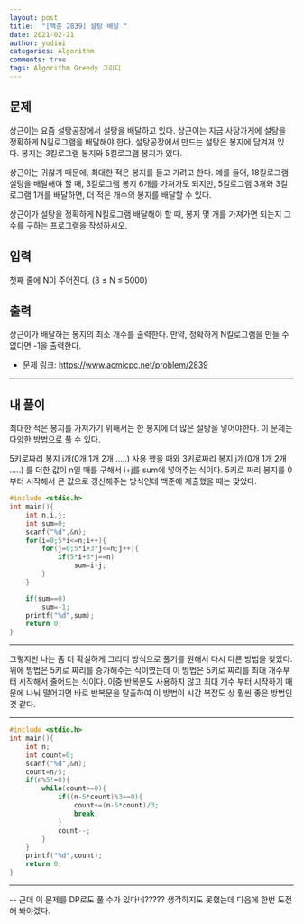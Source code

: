 ```yaml
---
layout: post
title:  "[백준 2839] 설탕 배달 "
date: 2021-02-21
author: yudini
categories: Algorithm
comments: true
tags: Algorithm Greedy 그리디 
---
```


## 문제

상근이는 요즘 설탕공장에서 설탕을 배달하고 있다. 상근이는 지금 사탕가게에 설탕을 정확하게 N킬로그램을 배달해야 한다. 설탕공장에서 만드는 설탕은 봉지에 담겨져 있다. 봉지는 3킬로그램 봉지와 5킬로그램 봉지가 있다.

상근이는 귀찮기 때문에, 최대한 적은 봉지를 들고 가려고 한다. 예를 들어, 18킬로그램 설탕을 배달해야 할 때, 3킬로그램 봉지 6개를 가져가도 되지만, 5킬로그램 3개와 3킬로그램 1개를 배달하면, 더 적은 개수의 봉지를 배달할 수 있다.

상근이가 설탕을 정확하게 N킬로그램 배달해야 할 때, 봉지 몇 개를 가져가면 되는지 그 수를 구하는 프로그램을 작성하시오.

## 입력

첫째 줄에 N이 주어진다. (3 ≤ N ≤ 5000)

## 출력

상근이가 배달하는 봉지의 최소 개수를 출력한다. 만약, 정확하게 N킬로그램을 만들 수 없다면 -1을 출력한다.

* 문제 링크: <https://www.acmicpc.net/problem/2839>


<hr>

## 내 풀이

최대한 적은 봉지를 가져가기 위해서는 한 봉지에 더 많은 설탕을 넣어야한다. 이 문제는 다양한 방법으로 풀 수 있다. 

5키로짜리 봉지 i개(0개 1개 2개 .....) 사용 했을 때와 3키로짜리 봉지 j개(0개 1개 2개 .....) 를 더한 값이 n일 때를 구해서 i+j를 sum에 넣어주는 식이다. 5키로 짜리 봉지를 0부터 시작해서 큰 값으로 갱신해주는 방식인데 백준에 제출했을 때는 맞았다. 

~~~C++ 
#include <stdio.h>                                                                   
int main(){
    int n,i,j;
    int sum=0;
    scanf("%d",&n);
    for(i=0;5*i<=n;i++){
        for(j=0;5*i+3*j<=n;j++){
            if(5*i+3*j==n)
                sum=i+j;
        }
    }

    if(sum==0)
        sum=-1;
    printf("%d",sum);
    return 0;
}

~~~
<hr>

그렇지만 나는 좀 더 확실하게 그리디 방식으로 풀기를 원해서 다시 다른 방법을 찾았다. 위에 방법은 5키로 짜리를 증가해주는 식이였는데 이 방법은 5키로 짜리를 최대 개수부터 시작해서 줄어드는 식이다. 이중 반복문도 사용하지 않고 최대 개수 부터 시작하기 때문에 나눠 떨어지면 바로 반복문을 탈출하여 이 방법이 시간 복잡도 상 훨씬 좋은 방법인 것 같다.   
<hr>

~~~C++
#include <stdio.h>
int main(){
    int n;
    int count=0;
    scanf("%d",&n);
    count=n/5;
    if(n%5!=0){
        while(count>=0){
            if((n-5*count)%3==0){
                count+=(n-5*count)/3;
                break;
            }
            count--;
        }
    }
    printf("%d",count);
    return 0;
}

~~~
<hr>

-- 근데 이 문제를 DP로도 풀 수가 있다네????? 생각하지도 못했는데 다음에 한번 도전해 봐야겠다.

